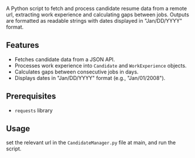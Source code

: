 A Python script to fetch and process candidate resume data from a remote url, extracting work experience and calculating gaps between jobs. Outputs are formatted as readable strings with dates displayed in "Jan/DD/YYYY" format.

## Features
- Fetches candidate data from a JSON API.
- Processes work experience into `Candidate` and `WorkExperience` objects.
- Calculates gaps between consecutive jobs in days.
- Displays dates in "Jan/DD/YYYY" format (e.g., "Jan/01/2008").

## Prerequisites
- `requests` library

## Usage
set the relevant url in the `CandidateManager.py` file at main, and run the script.

